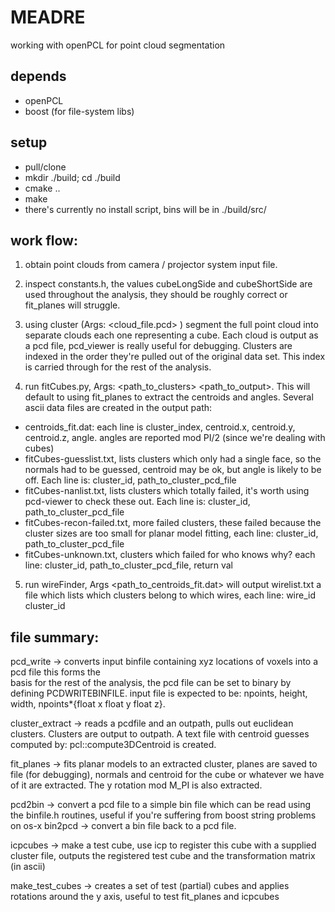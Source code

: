 MEADRE
=======

working with openPCL for point cloud segmentation

depends
-------
* openPCL
* boost (for file-system libs)

setup
-------
* pull/clone
* mkdir ./build; cd ./build
* cmake ..
* make
* there's currently no install script, bins will be in ./build/src/


work flow:
------

1) obtain point clouds from camera / projector system input file. 

2) inspect constants.h, the values cubeLongSide and cubeShortSide are used throughout the analysis, they should be roughly correct or fit_planes will struggle. 
	 
3) using cluster (Args: <cloud_file.pcd> <outpath>) segment the full point cloud into separate clouds each one representing
	 a cube. Each cloud is output as a pcd file, pcd_viewer is really useful for debugging. Clusters are indexed in the order they're pulled out of the original data set. This index is carried through for the rest of the analysis.

4) run fitCubes.py, Args: <path_to_clusters> <path_to_output>. This will default to using fit_planes to extract the centroids and angles. Several ascii data files are created in the output path: 
- centroids_fit.dat: each line is cluster_index, centroid.x, centroid.y, centroid.z, angle.
	angles are reported mod PI/2 (since we're dealing with cubes)
- fitCubes-guesslist.txt, lists clusters which only had a single face, so the normals had to be guessed, centroid may be ok, but angle is likely to be off. Each line is: cluster_id, path_to_cluster_pcd_file
- fitCubes-nanlist.txt, lists clusters which totally failed, it's worth using pcd-viewer to check these out. Each line is: cluster_id, path_to_cluster_pcd_file
- fitCubes-recon-failed.txt, more failed clusters, these failed because the cluster sizes are too small for planar model fitting, each line: cluster_id, path_to_cluster_pcd_file
- fitCubes-unknown.txt, clusters which failed for who knows why? each line: cluster_id, path_to_cluster_pcd_file, return val

5) run wireFinder, Args <path_to_centroids_fit.dat> <outpath> will output wirelist.txt a file which lists which clusters belong to which wires, each line: wire_id cluster_id

file summary:
------
pcd_write -> converts input binfile containing xyz locations of voxels into a pcd file this forms the		
basis for the rest of the analysis, the pcd file can be set to binary by defining PCDWRITEBINFILE.
input file is expected to be: <int> npoints, <int> height, <int> width, npoints*{float x float y float z}.
							
cluster_extract -> reads a pcdfile and an outpath, pulls out euclidean clusters. Clusters are output to outpath. A text file with centroid guesses computed by: pcl::compute3DCentroid is created.
				
fit_planes -> fits planar models to an extracted cluster, planes are saved to file (for debugging), normals and centroid for the cube or whatever we have of it are extracted. The y rotation mod M_PI is also extracted.
				
pcd2bin -> convert a pcd file to a simple bin file which can be read using the binfile.h routines, useful if you're suffering from boost string problems on os-x 
bin2pcd -> convert a bin file back to a pcd file.

icpcubes -> make a test cube, use icp to register this cube with a supplied cluster file, outputs the 
registered test cube and the transformation matrix (in ascii)
				
make_test_cubes -> creates a set of test (partial) cubes and applies rotations around the y axis, 
useful to test fit_planes and icpcubes
